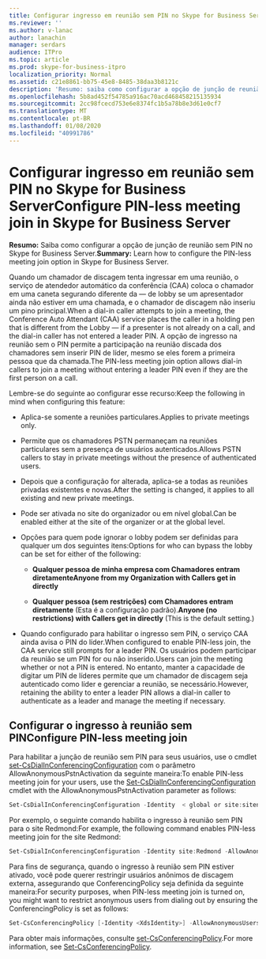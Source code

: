 ```yaml
---
title: Configurar ingresso em reunião sem PIN no Skype for Business Server
ms.reviewer: ''
ms.author: v-lanac
author: lanachin
manager: serdars
audience: ITPro
ms.topic: article
ms.prod: skype-for-business-itpro
localization_priority: Normal
ms.assetid: c21e8861-bb75-45e8-8485-38daa3b8121c
description: 'Resumo: saiba como configurar a opção de junção de reunião sem PIN no Skype for Business Server.'
ms.openlocfilehash: 5b8ad452f54785a916ac70acd468458215135934
ms.sourcegitcommit: 2cc98fcecd753e6e8374fc1b5a78b8e3d61e0cf7
ms.translationtype: MT
ms.contentlocale: pt-BR
ms.lasthandoff: 01/08/2020
ms.locfileid: "40991786"
---
```

# <a name="configure-pin-less-meeting-join-in-skype-for-business-server"></a><span data-ttu-id="cf6ed-103">Configurar ingresso em reunião sem PIN no Skype for Business Server</span><span class="sxs-lookup"><span data-stu-id="cf6ed-103">Configure PIN-less meeting join in Skype for Business Server</span></span>
 
<span data-ttu-id="cf6ed-104">**Resumo:** Saiba como configurar a opção de junção de reunião sem PIN no Skype for Business Server.</span><span class="sxs-lookup"><span data-stu-id="cf6ed-104">**Summary:** Learn how to configure the PIN-less meeting join option in Skype for Business Server.</span></span>
  
<span data-ttu-id="cf6ed-105">Quando um chamador de discagem tenta ingressar em uma reunião, o serviço de atendedor automático da conferência (CAA) coloca o chamador em uma caneta segurando diferente da &#x2014; de lobby se um apresentador ainda não estiver em uma chamada, e o chamador de discagem não inseriu um pino principal.</span><span class="sxs-lookup"><span data-stu-id="cf6ed-105">When a dial-in caller attempts to join a meeting, the Conference Auto Attendant (CAA) service places the caller in a holding pen that is different from the Lobby &#x2014; if a presenter is not already on a call, and the dial-in caller has not entered a leader PIN.</span></span> <span data-ttu-id="cf6ed-106">A opção de ingresso na reunião sem o PIN permite a participação na reunião discada dos chamadores sem inserir PIN de líder, mesmo se eles forem a primeira pessoa que da chamada.</span><span class="sxs-lookup"><span data-stu-id="cf6ed-106">The PIN-less meeting join option allows dial-in callers to join a meeting without entering a leader PIN even if they are the first person on a call.</span></span> 
  
<span data-ttu-id="cf6ed-107">Lembre-se do seguinte ao configurar esse recurso:</span><span class="sxs-lookup"><span data-stu-id="cf6ed-107">Keep the following in mind when configuring this feature:</span></span>
  
- <span data-ttu-id="cf6ed-108">Aplica-se somente a reuniões particulares.</span><span class="sxs-lookup"><span data-stu-id="cf6ed-108">Applies to private meetings only.</span></span>
    
- <span data-ttu-id="cf6ed-109">Permite que os chamadores PSTN permaneçam na reuniões particulares sem a presença de usuários autenticados.</span><span class="sxs-lookup"><span data-stu-id="cf6ed-109">Allows PSTN callers to stay in private meetings without the presence of authenticated users.</span></span>
    
- <span data-ttu-id="cf6ed-110">Depois que a configuração for alterada, aplica-se a todas as reuniões privadas existentes e novas.</span><span class="sxs-lookup"><span data-stu-id="cf6ed-110">After the setting is changed, it applies to all existing and new private meetings.</span></span>
    
- <span data-ttu-id="cf6ed-111">Pode ser ativada no site do organizador ou em nível global.</span><span class="sxs-lookup"><span data-stu-id="cf6ed-111">Can be enabled either at the site of the organizer or at the global level.</span></span>
    
- <span data-ttu-id="cf6ed-112">Opções para quem pode ignorar o lobby podem ser definidas para qualquer um dos seguintes itens:</span><span class="sxs-lookup"><span data-stu-id="cf6ed-112">Options for who can bypass the lobby can be set for either of the following:</span></span> 
    
  - <span data-ttu-id="cf6ed-113">**Qualquer pessoa de minha empresa com Chamadores entram diretamente**</span><span class="sxs-lookup"><span data-stu-id="cf6ed-113">**Anyone from my Organization with Callers get in directly**</span></span>
    
  - <span data-ttu-id="cf6ed-114">**Qualquer pessoa (sem restrições) com Chamadores entram diretamente** (Esta é a configuração padrão).</span><span class="sxs-lookup"><span data-stu-id="cf6ed-114">**Anyone (no restrictions) with Callers get in directly** (This is the default setting.)</span></span>
    
- <span data-ttu-id="cf6ed-115">Quando configurado para habilitar o ingresso sem PIN, o serviço CAA ainda avisa o PIN do líder.</span><span class="sxs-lookup"><span data-stu-id="cf6ed-115">When configured to enable PIN-less join, the CAA service still prompts for a leader PIN.</span></span> <span data-ttu-id="cf6ed-116">Os usuários podem participar da reunião se um PIN for ou não inserido.</span><span class="sxs-lookup"><span data-stu-id="cf6ed-116">Users can join the meeting whether or not a PIN is entered.</span></span> <span data-ttu-id="cf6ed-117">No entanto, manter a capacidade de digitar um PIN de líderes permite que um chamador de discagem seja autenticado como líder e gerenciar a reunião, se necessário.</span><span class="sxs-lookup"><span data-stu-id="cf6ed-117">However, retaining the ability to enter a leader PIN allows a dial-in caller to authenticate as a leader and manage the meeting if necessary.</span></span>
    
## <a name="configure-pin-less-meeting-join"></a><span data-ttu-id="cf6ed-118">Configurar o ingresso à reunião sem PIN</span><span class="sxs-lookup"><span data-stu-id="cf6ed-118">Configure PIN-less meeting join</span></span>

<span data-ttu-id="cf6ed-119">Para habilitar a junção de reunião sem PIN para seus usuários, use o cmdlet [set-CsDialInConferencingConfiguration](https://docs.microsoft.com/powershell/module/skype/set-csdialinconferencingconfiguration?view=skype-ps) com o parâmetro AllowAnonymousPstnActivation da seguinte maneira:</span><span class="sxs-lookup"><span data-stu-id="cf6ed-119">To enable PIN-less meeting join for your users, use the [Set-CsDialInConferencingConfiguration](https://docs.microsoft.com/powershell/module/skype/set-csdialinconferencingconfiguration?view=skype-ps) cmdlet with the AllowAnonymousPstnActivation parameter as follows:</span></span>
  
```PowerShell
Set-CsDialInConferencingConfiguration -Identity  < global or site:sitename>  -AllowAnonymousPstnActivation $True
```

<span data-ttu-id="cf6ed-120">Por exemplo, o seguinte comando habilita o ingresso à reunião sem PIN para o site Redmond:</span><span class="sxs-lookup"><span data-stu-id="cf6ed-120">For example, the following command enables PIN-less meeting join for the site Redmond:</span></span>
  
```PowerShell
Set-CsDialInConferencingConfiguration -Identity site:Redmond -AllowAnonymousPstnActivation $True
```

<span data-ttu-id="cf6ed-121">Para fins de segurança, quando o ingresso à reunião sem PIN estiver ativado, você pode querer restringir usuários anônimos de discagem externa, assegurando que ConferencingPolicy seja definida da seguinte maneira:</span><span class="sxs-lookup"><span data-stu-id="cf6ed-121">For security purposes, when PIN-less meeting join is turned on, you might want to restrict anonymous users from dialing out by ensuring the ConferencingPolicy is set as follows:</span></span>
  
```PowerShell
Set-CsConferencingPolicy [-Identity <XdsIdentity>] -AllowAnonymousUsersToDialOut $False
```

<span data-ttu-id="cf6ed-122">Para obter mais informações, consulte [set-CsConferencingPolicy](https://docs.microsoft.com/powershell/module/skype/set-csconferencingpolicy?view=skype-ps).</span><span class="sxs-lookup"><span data-stu-id="cf6ed-122">For more information, see [Set-CsConferencingPolicy](https://docs.microsoft.com/powershell/module/skype/set-csconferencingpolicy?view=skype-ps).</span></span>
  

